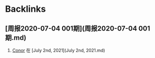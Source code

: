 
# Backlinks
## [周报2020-07-04 001期](周报2020-07-04 001期.md)

1. [Conor](Conor.md) 在 [July 2nd, 2021](July 2nd, 2021.md)

